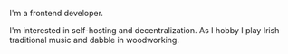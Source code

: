 I'm a frontend developer.

I'm interested in self-hosting and decentralization. As I hobby I play Irish traditional music and dabble in woodworking.

